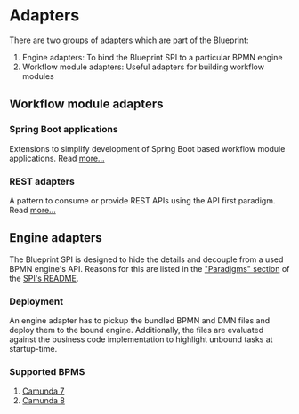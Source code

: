 # Adapters

There are two groups of adapters which are part of the Blueprint:

1. Engine adapters: To bind the Blueprint SPI to a particular BPMN engine
1. Workflow module adapters: Useful adapters for building workflow modules

## Workflow module adapters

### Spring Boot applications

Extensions to simplify development of Spring Boot based workflow module applications. Read [more...](./spring-boot/README.md)

### REST adapters

A pattern to consume or provide REST APIs using the API first paradigm. Read [more...](./rest/README.md)

## Engine adapters

The Blueprint SPI is designed to hide the details and decouple from a used BPMN engine's API. Reasons for this are listed in the ["Paradigms" section](../spi/README.md#paradigms) of the [SPI's README](../spi/README.md).

### Deployment

An engine adapter has to pickup the bundled BPMN and DMN files and deploy them to the bound engine. Additionally, the files are evaluated against the business code implementation to highlight unbound tasks at startup-time.

### Supported BPMS

1. [Camunda 7](./camunda7/README.md)
1. [Camunda 8](./camunda8/README.md)
